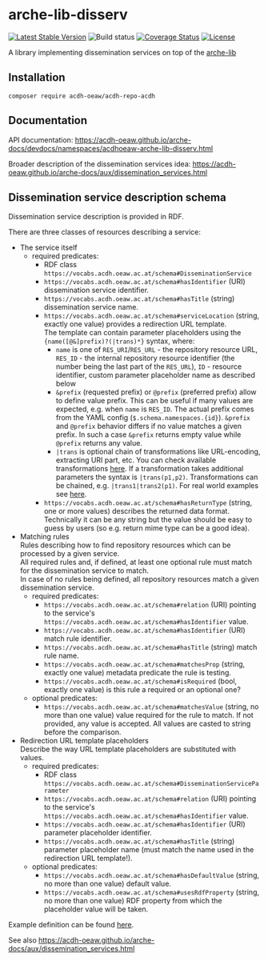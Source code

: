 # arche-lib-disserv

[![Latest Stable Version](https://poser.pugx.org/acdh-oeaw/arche-lib-disserv/v/stable)](https://packagist.org/packages/acdh-oeaw/arche-lib-disserv)
![Build status](https://github.com/acdh-oeaw/arche-lib-disserv/workflows/phpunit/badge.svg?branch=master)
[![Coverage Status](https://coveralls.io/repos/github/acdh-oeaw/arche-lib-disserv/badge.svg?branch=master)](https://coveralls.io/github/acdh-oeaw/arche-lib-disserv?branch=master)
[![License](https://poser.pugx.org/acdh-oeaw/arche-lib-disserv/license)](https://packagist.org/packages/acdh-oeaw/arche-lib-disserv)

A library implementing dissemination services on top of the [arche-lib](https://github.com/acdh-oeaw/arche-lib)

## Installation

`composer require acdh-oeaw/acdh-repo-acdh`

## Documentation

API documentation: https://acdh-oeaw.github.io/arche-docs/devdocs/namespaces/acdhoeaw-arche-lib-disserv.html

Broader description of the dissemination services idea: https://acdh-oeaw.github.io/arche-docs/aux/dissemination_services.html

## Dissemination service description schema

Dissemination service description is provided in RDF.

There are three classes of resources describing a service:

* The service itself
  * required predicates:
    * RDF class `https://vocabs.acdh.oeaw.ac.at/schema#DisseminationService`
    * `https://vocabs.acdh.oeaw.ac.at/schema#hasIdentifier` (URI) dissemination service identifier.
    * `https://vocabs.acdh.oeaw.ac.at/schema#hasTitle` (string) dissemination service name.
    * `https://vocabs.acdh.oeaw.ac.at/schema#serviceLocation` (string, exactly one value) provides a redirection URL template.  
      The template can contain parameter placeholders using the `{name([@&]prefix)?(|trans)*}` syntax, where:
      * `name` is one of 
        `RES_URI`/`RES_URL` - the repository resource URL, 
        `RES_ID` - the internal repository resource identifier (the number being the last part of the `RES_URL`),
        `ID` - resource identifier,
        custom parameter placeholder name as described below
      * `&prefix` (requested prefix) or `@prefix` (preferred prefix) allow to define value prefix.
        This can be useful if many values are expected, e.g. when `name` is `RES_ID`.
        The actual prefix comes from the YAML config (`$.schema.namespaces.{id}`).
        `&prefix` and `@prefix` behavior differs if no value matches a given prefix. In such a case `&prefix` returns empty value while `@prefix` returns any value.
      * `|trans` is optional chain of transformations like URL-encoding, extracting URI part, etc.
        You can check available transformations [here](https://github.com/acdh-oeaw/arche-lib-disserv/blob/master/src/acdhOeaw/arche/lib/disserv/dissemination/ParameterTrait.php#L44).
        If a transformation takes additional parameters the syntax is `|trans(p1,p2)`.
        Transformations can be chained, e.g. `|trans1|trans2(p1)`.
        For real world examples see [here](https://github.com/acdh-oeaw/arche-docker-config/blob/arche/initScripts/dissServices.ttl).
    * `https://vocabs.acdh.oeaw.ac.at/schema#hasReturnType` (string, one or more values) describes the returned data format.
      Technically it can be any string but the value should be easy to guess by users (so e.g. return mime type can be a good idea).
* Matching rules  
  Rules describing how to find repository resources which can be processed by a given service.  
  All required rules and, if defined, at least one optional rule must match for the dissemination service to match.  
  In case of no rules being defined, all repository resources match a given dissemination service.
  * required predicates:
    * `https://vocabs.acdh.oeaw.ac.at/schema#relation` (URI) pointing to the service's `https://vocabs.acdh.oeaw.ac.at/schema#hasIdentifier` value.
    * `https://vocabs.acdh.oeaw.ac.at/schema#hasIdentifier` (URI) match rule identifier.
    * `https://vocabs.acdh.oeaw.ac.at/schema#hasTitle` (string) match rule name.
    * `https://vocabs.acdh.oeaw.ac.at/schema#matchesProp` (string, exactly one value) metadata predicate the rule is testing.
    * `https://vocabs.acdh.oeaw.ac.at/schema#isRequired` (bool, exactly one value) is this rule a required or an optional one?
  * optional predicates:
    * `https://vocabs.acdh.oeaw.ac.at/schema#matchesValue` (string, no more than one value) value required for the rule to match.
      If not provided, any value is accepted. All values are casted to string before the comparison.
* Redirection URL template placeholders  
  Describe the way URL template placeholders are substituted with values.
  * required predicates:
    * RDF class `https://vocabs.acdh.oeaw.ac.at/schema#DisseminationServiceParameter`
    * `https://vocabs.acdh.oeaw.ac.at/schema#relation` (URI) pointing to the service's `https://vocabs.acdh.oeaw.ac.at/schema#hasIdentifier` value.
    * `https://vocabs.acdh.oeaw.ac.at/schema#hasIdentifier` (URI) parameter placeholder identifier.
    * `https://vocabs.acdh.oeaw.ac.at/schema#hasTitle` (string) parameter placeholder name (must match the name used in the redirection URL template!).
  * optional predicates:
    * `https://vocabs.acdh.oeaw.ac.at/schema#hasDefaultValue` (string, no more than one value) default value.
    * `https://vocabs.acdh.oeaw.ac.at/schema#usesRdfProperty` (string, no more than one value) RDF property from which the placeholder value will be taken.

Example definition can be found [here](https://github.com/acdh-oeaw/arche-docker-config/blob/arche/initScripts/dissServices.ttl).

See also https://acdh-oeaw.github.io/arche-docs/aux/dissemination_services.html
